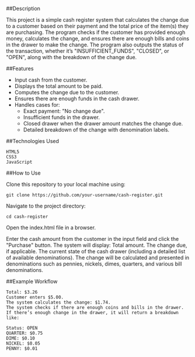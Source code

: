 ##Description

This project is a simple cash register system that calculates the change due to a customer based on their payment and the total price of the item(s) they are purchasing. The program checks if the customer has provided enough money, calculates the change, and ensures there are enough bills and coins in the drawer to make the change. The program also outputs the status of the transaction, whether it’s "INSUFFICIENT_FUNDS", "CLOSED", or "OPEN", along with the breakdown of the change due.

##Features

- Input cash from the customer.
- Displays the total amount to be paid.
- Computes the change due to the customer.
- Ensures there are enough funds in the cash drawer.
- Handles cases for:
    - Exact payment: "No change due".
    - Insufficient funds in the drawer.
    - Closed drawer when the drawer amount matches the change due.
    - Detailed breakdown of the change with denomination labels.

##Technologies Used

    HTML5
    CSS3
    JavaScript

##How to Use

Clone this repository to your local machine using:

    git clone https://github.com/your-username/cash-register.git

Navigate to the project directory:

    cd cash-register
    
Open the index.html file in a browser.

Enter the cash amount from the customer in the input field and click the "Purchase" button.
The system will display:
    Total amount.
    The change due, if applicable.
    The current state of the cash drawer (including a detailed list of available denominations).
The change will be calculated and presented in denominations such as pennies, nickels, dimes, quarters, and various bill denominations.

##Example Workflow

    Total: $3.26
    Customer enters $5.00.
    The system calculates the change: $1.74.
    The system checks if there are enough coins and bills in the drawer.
    If there’s enough change in the drawer, it will return a breakdown like:

    Status: OPEN
    QUARTER: $0.75
    DIME: $0.10
    NICKEL: $0.05
    PENNY: $0.01
